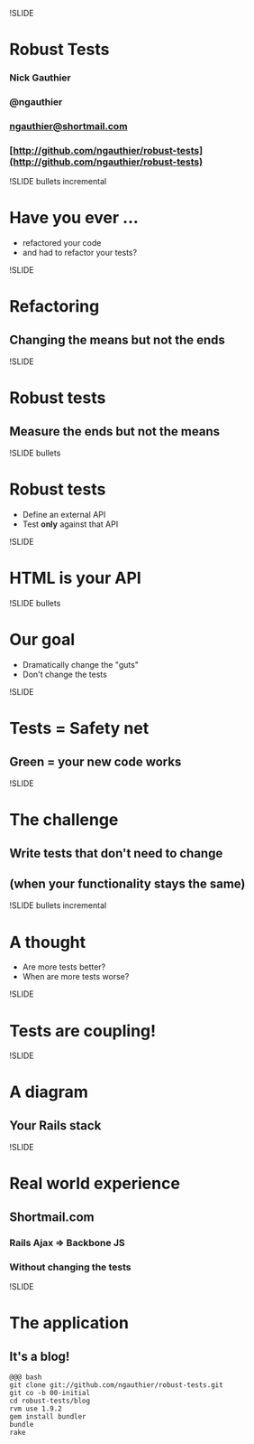!SLIDE 
# Robust Tests
### Nick Gauthier
### @ngauthier
### ngauthier@shortmail.com
### [http://github.com/ngauthier/robust-tests](http://github.com/ngauthier/robust-tests)

!SLIDE bullets incremental
# Have you ever ...
* refactored your code
* and had to refactor your tests?

!SLIDE
# Refactoring
## Changing the means but not the ends

!SLIDE
# Robust tests
## Measure the ends but not the means

!SLIDE bullets
# Robust tests
* Define an external API
* Test <b>only</b> against that API

!SLIDE
# HTML is your API

!SLIDE bullets
# Our goal
* Dramatically change the "guts"
* Don't change the tests

!SLIDE
# Tests = Safety net
## Green = your new code works

!SLIDE
# The challenge
## Write tests that don't need to change
## (when your functionality stays the same)

!SLIDE bullets incremental
# A thought
* Are more tests better?
* When are more tests worse?

!SLIDE
# Tests are coupling!

!SLIDE
# A diagram
## Your Rails stack

!SLIDE
# Real world experience
## Shortmail.com
### Rails Ajax => Backbone JS
### Without changing the tests

!SLIDE
# The application
## It's a blog!
    @@@ bash
    git clone git://github.com/ngauthier/robust-tests.git
    git co -b 00-initial
    cd robust-tests/blog
    rvm use 1.9.2
    gem install bundler
    bundle
    rake

